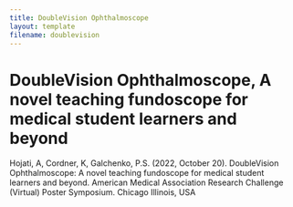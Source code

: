 ```yaml
---
title: DoubleVision Ophthalmoscope
layout: template
filename: doublevision
---
```


# DoubleVision Ophthalmoscope, A novel teaching fundoscope for medical student learners and beyond
Hojati, A, Cordner, K, Galchenko, P.S. (2022, October 20). DoubleVision Ophthalmoscope: A novel teaching fundoscope for medical student learners and beyond. American Medical Association Research Challenge (Virtual) Poster Symposium. Chicago Illinois, USA
